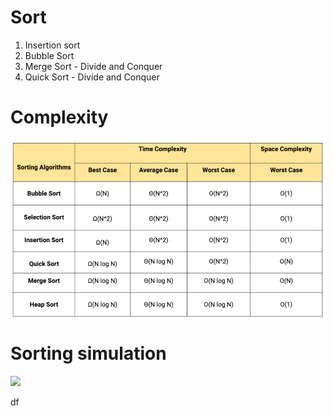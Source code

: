 # Sort

1. Insertion sort
2. Bubble Sort
3. Merge Sort - Divide and Conquer
4. Quick Sort - Divide and Conquer

# Complexity 
![img.png](img.png)

# Sorting simulation
![](https://github.com/FastSK/Sort/blob/master/sort.gif)



df
